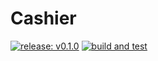 # Cashier

[![release: v0.1.0](https://img.shields.io/badge/rel-v0.1.0-blue.svg)](https://github.com/arturOnRails/Cashier)
[![build and test](https://github.com/arturOnRails/Cashier/actions)](https://github.com/arturOnRails/Cashier/actions/workflows/main.yml/badge.svg)
